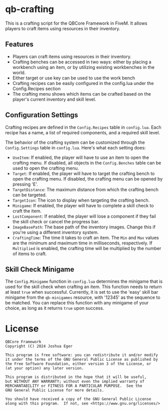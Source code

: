 # qb-crafting

This is a crafting script for the QBCore Framework in FiveM. It allows players to craft items using resources in their inventory.

## Features

- Players can craft items using resources in their inventory.
- Crafting benches can be accessed in two ways: either by placing a workbench using an item, or by utilizing existing workbenches in the world.
- Either target or use key can be used to use the work bench
- Crafting recipes can be easily configured in the config.lua under the Config.Recipes section
- The crafting menu shows which items can be crafted based on the player's current inventory and skill level.

## Configuration Settings

Crafting recipes are defined in the `Config.Recipes` table in `config.lua`. Each recipe has a name, a list of required components, and a required skill level.

The behavior of the crafting system can be customized through the `Config.Settings` table in `config.lua`. Here's what each setting does:

- `UseItem`: If enabled, the player will have to use an item to open the crafting menu. If disabled, all objects in the `Config.Benches` table can be used to open the crafting menu.
- `Target`: If enabled, the player will have to target the crafting bench to open the crafting menu. If disabled, the crafting menu can be opened by pressing 'E'.
- `TargetDistance`: The maximum distance from which the crafting bench can be targeted.
- `TargetIcon`: The icon to display when targeting the crafting bench.
- `Minigame`: If enabled, the player will have to complete a skill check to craft the item.
- `LostComponent`: If enabled, the player will lose a component if they fail the skill check or cancel the progress bar.
- `ImageBasePath`: The base path of the inventory images. Change this if you're using a different inventory system.
- `CraftingTime`: The time it takes to craft an item. The `Min` and `Max` values are the minimum and maximum time in milliseconds, respectively. If `Multiplied` is enabled, the crafting time will be multiplied by the number of items to craft.

## Skill Check Minigame

The `Config.Minigame` function in `config.lua` determines the minigame that is used for the skill check when crafting an item. This function needs to return at least `true` when successful.
Currently, it is set to use the 'easy' skill bar minigame from the `qb-minigames` resource, with '12345' as the sequence to be matched.
You can replace this function with any minigame of your choice, as long as it returns `true` upon success.

# License

    QBCore Framework
    Copyright (C) 2024 Joshua Eger

    This program is free software: you can redistribute it and/or modify
    it under the terms of the GNU General Public License as published by
    the Free Software Foundation, either version 3 of the License, or
    (at your option) any later version.

    This program is distributed in the hope that it will be useful,
    but WITHOUT ANY WARRANTY; without even the implied warranty of
    MERCHANTABILITY or FITNESS FOR A PARTICULAR PURPOSE.  See the
    GNU General Public License for more details.

    You should have received a copy of the GNU General Public License
    along with this program.  If not, see <https://www.gnu.org/licenses/>